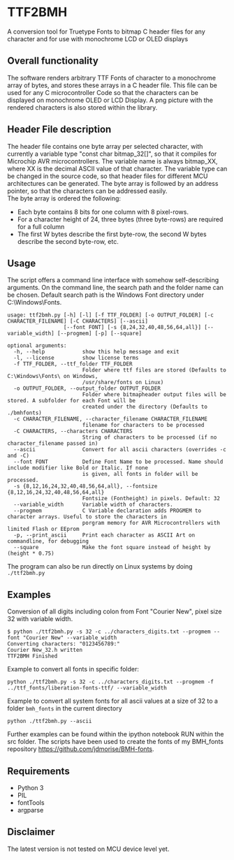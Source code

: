# TTF2BMH

A conversion tool for Truetype Fonts to bitmap C header files for any character and for use with monochrome LCD or OLED displays  

## Overall functionality
The software renders arbitrary TTF Fonts of character to a monochrome array of bytes, and stores these arrays in a C header file. This file can be used for any C microcontroller Code so that the characters can be displayed on monochrome OLED or LCD Display. A png picture with the rendered characters is also stored within the library.

## Header File description
The header file contains one byte array per selected character, with currently a variable type "const char bitmap_32[]", so that it compiles for Microchip AVR microcontrollers. The variable name is always bitmap_XX, where XX is the decimal ASCII value of that character. The variable type can be changed in the source code, so that header files for different MCU architectures can be generated.
The byte array is followed by an address pointer, so that the characters can be addressed easily.  
The byte array is ordered the following:
* Each byte contains 8 bits for one column with 8 pixel-rows.
* For a character height of 24, three bytes (three byte-rows) are required for a full column
* The first W bytes describe the first byte-row, the second W bytes describe the second byte-row, etc.

## Usage
The script offers a command line interface with somehow self-describing arguments. On the command line, the search path and the folder name can be chosen. Default search path is the Windows Font directory under C:\Windows\Fonts\.


    usage: ttf2bmh.py [-h] [-l] [-f TTF_FOLDER] [-o OUTPUT_FOLDER] [-c CHARACTER_FILENAME] [-C CHARACTERS] [--ascii]
                      [--font FONT] [-s {8,24,32,40,48,56,64,all}] [--variable_width] [--progmem] [-p] [--square]

    optional arguments:
      -h, --help            show this help message and exit
      -l, --license         show license terms
      -f TTF_FOLDER, --ttf_folder TTF_FOLDER
                            Folder where ttf files are stored (Defaults to C:\Windows\Fonts\ on Windows,
                            /usr/share/fonts on Linux)
      -o OUTPUT_FOLDER, --output_folder OUTPUT_FOLDER
                            Folder where bitmapheader output files will be stored. A subfolder for each Font will be
                            created under the directory (Defaults to ./bmhfonts)
      -c CHARACTER_FILENAME, --character_filename CHARACTER_FILENAME
                            filename for characters to be processed
      -C CHARACTERS, --characters CHARACTERS
                            String of characters to be processed (if no character_filename passed in)
      --ascii               Convert for all ascii characters (overrides -c and -C)
      --font FONT           Define Font Name to be processed. Name should include modifier like Bold or Italic. If none
                            is given, all fonts in folder will be processed.
      -s {8,12,16,24,32,40,48,56,64,all}, --fontsize {8,12,16,24,32,40,48,56,64,all}
                            Fontsize (Fontheight) in pixels. Default: 32
      --variable_width      Variable width of characters.
      --progmem             C Variable declaration adds PROGMEM to character arrays. Useful to store the characters in
                            porgram memory for AVR Microcontrollers with limited Flash or EEprom
      -p, --print_ascii     Print each character as ASCII Art on commandline, for debugging
      --square              Make the font square instead of height by (height * 0.75)

The program can also be run directly on Linux systems by doing `./ttf2bmh.py`

## Examples

Conversion of all digits including colon from Font "Courier New", pixel size 32 with variable width.

    $ python ./ttf2bmh.py -s 32 -c ../characters_digits.txt --progmem --font "Courier New" --variable_width
    Converting characters: "0123456789:"
    Courier New_32.h written
    TTF2BMH Finished


Example to convert all fonts in specific folder:

    python ./ttf2bmh.py -s 32 -c ../characters_digits.txt --progmem -f ../ttf_fonts/liberation-fonts-ttf/ --variable_width


Example to convert all system fonts for all ascii values at a size of 32 to a folder `bmh_fonts` in the current directory

    python ./ttf2bmh.py --ascii

Further examples can be found within the ipython notebook RUN within the src folder.
The scripts have been used to create the fonts of my BMH_fonts repository https://github.com/jdmorise/BMH-fonts.

## Requirements
* Python 3
* PIL
* fontTools
* argparse

## Disclaimer
The latest version is not tested on MCU device level yet.
